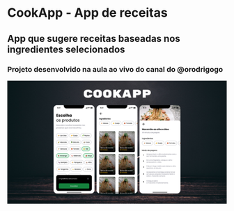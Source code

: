 <h1>CookApp - App de receitas</h1>

<h2>App que sugere receitas baseadas nos ingredientes selecionados</h2>

<h3>Projeto desenvolvido na aula ao vivo do canal do @orodrigogo</h3>

<div>
  <img src="capa.png" border-radius="20px">
</div>

